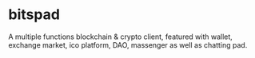 # bitspad
A multiple functions blockchain & crypto client, featured with wallet, exchange market, ico platform, DAO, massenger as well as chatting pad. 
